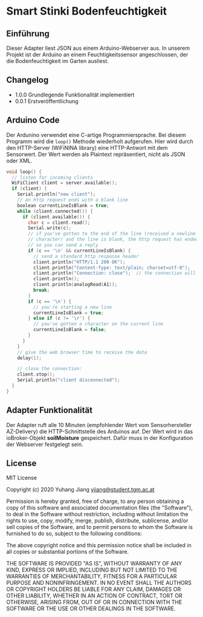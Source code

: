 # Smart Stinki Bodenfeuchtigkeit
## Einführung
Dieser Adapter liest JSON aus einem Arduino-Webserver aus.
In unserem Projekt ist der Arduino an einem Feuchtigkeitssensor
angeschlossen, der die Bodenfeuchtigkeit im Garten ausliest.
## Changelog
* 1.0.0 Grundlegende Funktionalität implementiert
* 0.0.1 Erstveröffentlichung
## Arduino Code
Der Ardunino verwendet eine C-artige Programmiersprache. Bei diesem
Programm wird die ``loop()`` Methode wiederholt aufgerufen. Hier wird
durch den HTTP-Server (WiFiNINA library) eine HTTP-Antwort mit dem
Sensorwert. Der Wert werden als Plaintext repräsentiert, nicht als
JSON oder XML.
````c
void loop() {
  // listen for incoming clients
  WiFiClient client = server.available();
  if (client) {
    Serial.println("new client");
    // an http request ends with a blank line
    boolean currentLineIsBlank = true;
    while (client.connected()) {
      if (client.available()) {
        char c = client.read();
        Serial.write(c);
        // if you've gotten to the end of the line (received a newline
        // character) and the line is blank, the http request has ended,
        // so you can send a reply
        if (c == '\n' && currentLineIsBlank) {
          // send a standard http response header
          client.println("HTTP/1.1 200 OK");
          client.println("Content-Type: text/plain; charset=utf-8");
          client.println("Connection: close");  // the connection will be closed after completion of the response
          client.println();
          client.println(analogRead(A1));
          break;
        }
        if (c == '\n') {
          // you're starting a new line
          currentLineIsBlank = true;
        } else if (c != '\r') {
          // you've gotten a character on the current line
          currentLineIsBlank = false;
        }
      }
    }
    // give the web browser time to receive the data
    delay(1);

    // close the connection:
    client.stop();
    Serial.println("client disconnected");
  }
}
````
## Adapter Funktionalität
Der Adapter ruft alle 10 Minuten (empfohlender Wert vom 
Sensorhersteller AZ-Delivery) die HTTP-Schnittstelle des Arduinos
auf. Der Wert wird in das ioBroker-Objekt __soilMoisture__ gespeichert.
Dafür muss in der Konfiguration der Webserver festgelegt sein.
## License
MIT License

Copyright (c) 2020 Yuhang Jiang <yjiang@student.tgm.ac.at>

Permission is hereby granted, free of charge, to any person obtaining a copy
of this software and associated documentation files (the "Software"), to deal
in the Software without restriction, including without limitation the rights
to use, copy, modify, merge, publish, distribute, sublicense, and/or sell
copies of the Software, and to permit persons to whom the Software is
furnished to do so, subject to the following conditions:

The above copyright notice and this permission notice shall be included in all
copies or substantial portions of the Software.

THE SOFTWARE IS PROVIDED "AS IS", WITHOUT WARRANTY OF ANY KIND, EXPRESS OR
IMPLIED, INCLUDING BUT NOT LIMITED TO THE WARRANTIES OF MERCHANTABILITY,
FITNESS FOR A PARTICULAR PURPOSE AND NONINFRINGEMENT. IN NO EVENT SHALL THE
AUTHORS OR COPYRIGHT HOLDERS BE LIABLE FOR ANY CLAIM, DAMAGES OR OTHER
LIABILITY, WHETHER IN AN ACTION OF CONTRACT, TORT OR OTHERWISE, ARISING FROM,
OUT OF OR IN CONNECTION WITH THE SOFTWARE OR THE USE OR OTHER DEALINGS IN THE
SOFTWARE.